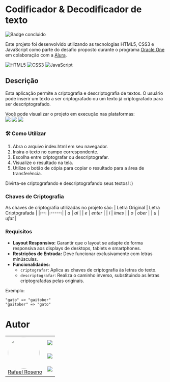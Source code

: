 # Codificador & Decodificador de texto 

![Badge concluido](https://img.shields.io/static/v1?label=STATUS&message=Conclu%C3%ADdo&color=GREEN&style=for-the-badge)

Este projeto foi desenvolvido utilizando as tecnologias HTML5, CSS3 e JavaScript como parte do desafio proposto durante o programa [Oracle One](https://www.oracle.com/br/education/oracle-next-education/) em colaboração com a [Alura](https://www.alura.com.br/).

![HTML5](https://img.shields.io/badge/html5-%23E34F26.svg?style=for-the-badge&logo=html5&logoColor=white)
![CSS3](https://img.shields.io/badge/css3-%231572B6.svg?style=for-the-badge&logo=css3&logoColor=white)
![JavaScript](https://img.shields.io/badge/javascript-%23323330.svg?style=for-the-badge&logo=javascript&logoColor=%23F7DF1E)

## Descrição

Esta aplicação permite a criptografia e descriptografia de textos. O usuário pode inserir um texto a ser criptografado ou um texto já criptografado para ser descriptografado.      


Você pode visualizar o projeto em execução nas plataformas:  
<a href="https://rafaelroseno.github.io/codificador-decodificador-de-texto/" target="_blank"><img loading="lazy" src="https://img.shields.io/badge/github%20pages-121013?style=for-the-badge&logo=github&logoColor=white"></a>
<a href="https://decodificador-de-texto-pj6a.vercel.app/" target="_blank"><img loading="lazy" src="https://img.shields.io/badge/vercel-%23000000.svg?style=for-the-badge&logo=vercel&logoColor=white"></a>
<a href="https://rafaelroseno.com/portfolio/encrypt-decrypt-text/" target="_blank"><img loading="lazy" src="https://img.shields.io/badge/personal-000?style=for-the-badge&logo=Microsoft-edge&logoColor=%23F7DF1E"></a>

### 🛠️ Como Utilizar
1. Abra o arquivo index.html em seu navegador.
2. Insira o texto no campo correspondente.
3. Escolha entre criptografar ou descriptografar.
4. Visualize o resultado na tela.
5. Utilize o botão de cópia para copiar o resultado para a área de transferência.

Divirta-se criptografando e descriptografando seus textos! :)



### Chaves de Criptografia

As chaves de criptografia utilizadas no projeto são:
| Letra Original  | Letra Criptografada |
|:--: |:-----:|
| *a*   | *ai*    |
| *e*   | *enter* |
| *i*   | *imes*  |
| *o*   | *ober*  |
| *u*   | *ufat*  |

### Requisitos
- **Layout Responsivo:** Garantir que o layout se adapte de forma responsiva aos displays de desktops, tablets e smartphones.
- **Restrições de Entrada:** Deve funcionar exclusivamente com letras minúsculas.
- **Funcionalidades:**
    - `criptografar`: Aplica as chaves de criptografia às letras do texto.   
    - `descriptografar`: Realiza o caminho inverso, substituindo as letras criptografadas pelas originais.

Exemplo:
```
"gato" => "gaitober"
"gaitober" => "gato"
```

# Autor
<table>
  <tbody>
        <tr>
            <td rowspan="4">
                <a href="https://www.linkedin.com/in/rafaelroseno/" target="_blank">
                    <img loading="lazy" src="https://avatars.githubusercontent.com/u/57376680?v=4" style="border-radius: 50%" width=100>
                    <br>
                    Rafael Roseno 
                </a>
            </td>
            <td rowspan="1">
                <a href="https://github.com/RafaelRoseno" target="_blank">
                    <img loading="lazy" src="https://img.shields.io/badge/github-%23121011.svg?style=for-the-badge&logo=github&logoColor=white">
                </a>
            </td>
        </tr>
        <tr>
            <td>
                <a href="https://www.linkedin.com/in/rafaelroseno/" target="_blank">
                    <img loading="lazy" src="https://img.shields.io/badge/linkedin-%230077B5.svg?style=for-the-badge&logo=linkedin&logoColor=white">
                </a>
            </td>
        </tr>
        <tr>
            <td>
                <a href="https://rafaelroseno.com" target="_blank">
                    <img loading="lazy" src="https://img.shields.io/badge/personal-000?style=for-the-badge&logo=Microsoft-edge&logoColor=%23F7DF1E">
                </a>
            </td>
        </tr>

  </tbody>
</table>
